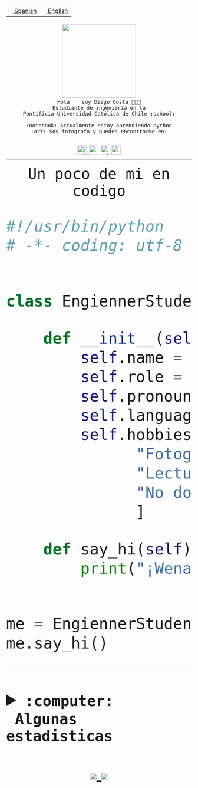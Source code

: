 <table border="0"  align="right">
 <tr><td><a href="README.md"><img src="https://upload.wikimedia.org/wikipedia/commons/thumb/8/89/Bandera_de_Espa%C3%B1a.svg/1200px-Bandera_de_Espa%C3%B1a.svg.png" height="10"> Spanish</a></td>
 <td><a href="README.en.md"><img src="https://upload.wikimedia.org/wikipedia/commons/a/a4/Flag_of_the_United_States.svg" height="10"> English</a></td></tr>
</table><br><br><br>


<p align="center">
  <img src="https://github.com/diegocostares/diegocostares/blob/main/Images/aaa2.gif?raw=true" width="200px">
  <br><samp>
    Hola <img src="https://media.giphy.com/media/hvRJCLFzcasrR4ia7z/giphy.gif" width="16px"> soy Diego Costa 👨🏻‍💻<br>
    Estudiante de ingeniería en la <br>
    Pontificia Universidad Católica de Chile :school:<br>
  <br>
    :notebook: Actualmente estoy aprendiendo python <br>
    :art: Soy fotografo y puedes encontrarme en: <br>
  <br></samp>
  
</p>

<p align="center">
   <a href="https://instagram.com/diegocosta_no" target="blank">
    <img 
    align="center" src="https://cdn.jsdelivr.net/npm/simple-icons@3.0.1/icons/instagram.svg" alt="instagram" height="25px" width="25px" />
  </a>
  <a style="border: 3px solid; color: white;"href="https://t.me/diegocosta_no" target="blank">
  <img
  align="center" alt="Telegram" width="25px" src="https://icons-for-free.com/iconfiles/png/512/Telegram-1324888767380505522.png" />
</a>
<a href="https://api.whatsapp.com/send?phone=56971897835&text=Hola!" target="blank">
  <img
  align="center" alt="wtsp" width="25px" src="https://img.icons8.com/pastel-glyph/2x/whatsapp--v2.png" />
</a>
<a href="https://www.linkedin.com/in/diego-costa-786249213/" target="blank">
  <img
  align="center" alt="wtsp" width="25px" src="https://img.icons8.com/metro/452/linkedin.png" />
</a>

  </a>
</p>

---


<p align="center"><font size="25"><samp>Un poco de mi en codigo</samp></front></p>


```python
#!/usr/bin/python
# -*- coding: utf-8 -*-


class EngiennerStudent:

    def __init__(self):
        self.name = "Diego Costa"
        self.role = "Estudiante"
        self.pronouns = "he/him"
        self.language_spoken = ["es_CL", "en_US"]
        self.hobbies = [
              "Fotografia",
              "Lectura",
              "No dormir",
              ]

    def say_hi(self):
        print("¡Wena mundo!")


me = EngiennerStudent()
me.say_hi()
```
---
<details>
  <summary><b><samp>:computer: &nbsp;Algunas estadisticas</samp></b></summary>
  <br/></p>

<!--START_SECTION:waka-->
![Code Time](http://img.shields.io/badge/Code%20Time-561%20hrs-blue)

**Soy nocturno 🦉** 

```text
🌞 Mañana     7 commits      ░░░░░░░░░░░░░░░░░░░░░░░░░   1.73% 
🌆 Día        133 commits    ████████░░░░░░░░░░░░░░░░░   32.92% 
🌃 Tarde      138 commits    ████████░░░░░░░░░░░░░░░░░   34.16% 
🌙 Noche      126 commits    ███████░░░░░░░░░░░░░░░░░░   31.19%

```
📅 **Soy más productivo los Miércoles** 

```text
Lunes        36 commits     ██░░░░░░░░░░░░░░░░░░░░░░░   8.91% 
Martes       40 commits     ██░░░░░░░░░░░░░░░░░░░░░░░   9.9% 
Miércoles    128 commits    ████████░░░░░░░░░░░░░░░░░   31.68% 
Jueves       55 commits     ███░░░░░░░░░░░░░░░░░░░░░░   13.61% 
Viernes      19 commits     █░░░░░░░░░░░░░░░░░░░░░░░░   4.7% 
Sábado       55 commits     ███░░░░░░░░░░░░░░░░░░░░░░   13.61% 
Domingo      71 commits     ████░░░░░░░░░░░░░░░░░░░░░   17.57%

```


📊 **Esta semana me dediqué a** 

```text
🐱‍💻 Proyectos: 
SHAREGO-G54              8 hrs 44 mins       ███████████████░░░░░░░░░░   60.68% 
ControlesBDD             5 hrs 17 mins       █████████░░░░░░░░░░░░░░░░   36.75% 
Unknown Project          15 mins             ░░░░░░░░░░░░░░░░░░░░░░░░░   1.79% 
BDD47y74                 5 mins              ░░░░░░░░░░░░░░░░░░░░░░░░░   0.59% 
T3-Avance                1 min               ░░░░░░░░░░░░░░░░░░░░░░░░░   0.18%

```


 Last Updated on 14/06/2022 16:37:01 UTC
<!--END_SECTION:waka-->
  
  

 <p align="center"> <img src="https://github-readme-stats.vercel.app/api?username=diegocostares&show_icons=true&theme=ayu-mirage" alt="abhisheknaiidu" /></p>
 
</details>

<p align=center>
  <a href="https://github.com/diegocostares">
    <img src="https://badges.pufler.dev/visits/diegocostares/diegocostares?style=flat-square&color=black&logo=github">
  </a>
  <a href="https://github.com/diegocostares?tab=repositories">
    <img src="https://badges.pufler.dev/repos/diegocostares?style=flat-square&color=black&logo=github">
  </a>
</p>
